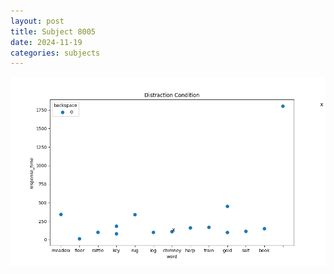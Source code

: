 ```yaml
---
layout: post
title: Subject 8005
date: 2024-11-19
categories: subjects
---
```


![](data/8005/run-4/8005_rt_acc_fuzzy_delay.png)
